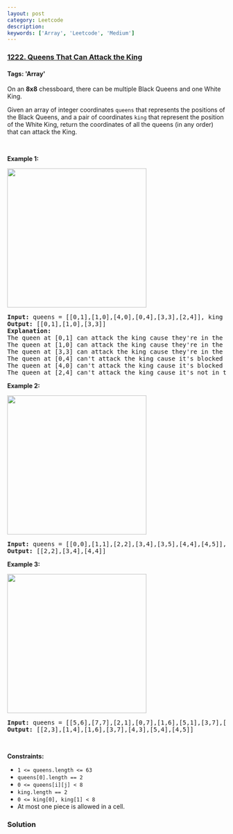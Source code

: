 ```yaml
---
layout: post
category: Leetcode
description: 
keywords: ['Array', 'Leetcode', 'Medium']
---
```

### [1222. Queens That Can Attack the King](https://leetcode.com/problems/queens-that-can-attack-the-king)

#### Tags: 'Array'

<div class="content__u3I1 question-content__JfgR"><div><p>On an <strong>8x8</strong> chessboard, there can be multiple Black Queens and one White King.</p>
<p>Given an array of integer coordinates <code>queens</code> that represents the positions of the Black Queens, and a pair of coordinates <code>king</code> that represent the position of the White King, return the coordinates of all the queens (in any order) that can attack the King.</p>
<p> </p>
<p><strong>Example 1:</strong></p>
<p><img alt="" src="https://assets.leetcode.com/uploads/2019/10/01/untitled-diagram.jpg" style="width: 321px; height: 321px;"/></p>
<pre><strong>Input:</strong> queens = [[0,1],[1,0],[4,0],[0,4],[3,3],[2,4]], king = [0,0]
<strong>Output:</strong> [[0,1],[1,0],[3,3]]
<strong>Explanation:</strong>  
The queen at [0,1] can attack the king cause they're in the same row. 
The queen at [1,0] can attack the king cause they're in the same column. 
The queen at [3,3] can attack the king cause they're in the same diagnal. 
The queen at [0,4] can't attack the king cause it's blocked by the queen at [0,1]. 
The queen at [4,0] can't attack the king cause it's blocked by the queen at [1,0]. 
The queen at [2,4] can't attack the king cause it's not in the same row/column/diagnal as the king.
</pre>
<p><strong>Example 2:</strong></p>
<p><strong><img alt="" src="https://assets.leetcode.com/uploads/2019/10/01/untitled-diagram-1.jpg" style="width: 321px; height: 321px;"/></strong></p>
<pre><strong>Input:</strong> queens = [[0,0],[1,1],[2,2],[3,4],[3,5],[4,4],[4,5]], king = [3,3]
<strong>Output:</strong> [[2,2],[3,4],[4,4]]
</pre>
<p><strong>Example 3:</strong></p>
<p><strong><img alt="" src="https://assets.leetcode.com/uploads/2019/10/01/untitled-diagram-2.jpg" style="width: 321px; height: 321px;"/></strong></p>
<pre><strong>Input:</strong> queens = [[5,6],[7,7],[2,1],[0,7],[1,6],[5,1],[3,7],[0,3],[4,0],[1,2],[6,3],[5,0],[0,4],[2,2],[1,1],[6,4],[5,4],[0,0],[2,6],[4,5],[5,2],[1,4],[7,5],[2,3],[0,5],[4,2],[1,0],[2,7],[0,1],[4,6],[6,1],[0,6],[4,3],[1,7]], king = [3,4]
<strong>Output:</strong> [[2,3],[1,4],[1,6],[3,7],[4,3],[5,4],[4,5]]
</pre>
<p> </p>
<p><strong>Constraints:</strong></p>
<ul>
<li><code>1 &lt;= queens.length &lt;= 63</code></li>
<li><code>queens[0].length == 2</code></li>
<li><code>0 &lt;= queens[i][j] &lt; 8</code></li>
<li><code>king.length == 2</code></li>
<li><code>0 &lt;= king[0], king[1] &lt; 8</code></li>
<li>At most one piece is allowed in a cell.</li>
</ul>
</div></div>

### Solution
